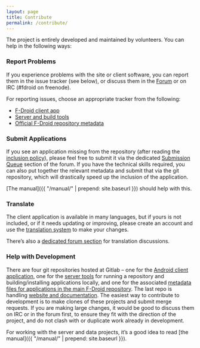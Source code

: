 ```yaml
---
layout: page
title: Contribute
permalink: /contribute/
---
```

The project is entirely developed and maintained by volunteers. You can help in the following ways:

### Report Problems

If you experience problems with the site or client software, you can report them in the issue tracker (see below), or discuss them in the [Forum](https://forum.f-droid.org/) or on IRC (#fdroid on freenode).

For reporting issues, choose an appropriate tracker from the following:

* [F-Droid client app](https://gitlab.com/fdroid/fdroidclient/issues)
* [Server and build tools](https://gitlab.com/fdroid/fdroidserver/issues)
* [Official F-Droid repository metadata](https://gitlab.com/fdroid/fdroiddata/issues)

### Submit Applications

If you see an application missing from the repository (after reading the [inclusion policy](http://f-droid.org/wiki/page/Inclusion_Policy)), please feel free to submit it via the dedicated [Submission Queue](https://gitlab.com/fdroid/rfp/issues) section of the forum. If you have the technical skills required, you can also put together the relevant metadata and submit that via the git repository, which will drastically speed up the inclusion of the application.

[The manual]({{ "/manual/" | prepend: site.baseurl }}) should help with this.

### Translate

The client application is available in many languages, but if yours is not included, or if it needs updating or improving, please create an account and use the [translation system](https://hosted.weblate.org/projects/f-droid/) to make your changes.

There’s also a [dedicated forum section](https://forum.f-droid.org/c/translation) for translation discussions.

### Help with Development

There are four git repositories hosted at Gitlab –
one for the [Android client application](https://gitlab.com/fdroid/fdroidclient),
one for the [server tools](https://gitlab.com/fdroid/fdroidserver) for running a repository and building/installing applications locally,
and one for the associated [metadata files for applications in the main F-Droid repository](https://gitlab.com/fdroid/fdroiddata).
The last repo is handling [website and documentation](https://gitlab.com/fdroid/).
The easiest way to contribute to development is to make clones of these projects and submit merge requests.
If you are making large changes,
it would be good to discuss them on IRC or in the forum first,
to ensure they fit with the direction of the project,
and do not clash with or duplicate work already in development.

For working with the server and data projects, it’s a good idea to read [the manual]({{ "/manual/" | prepend: site.baseurl }}).

